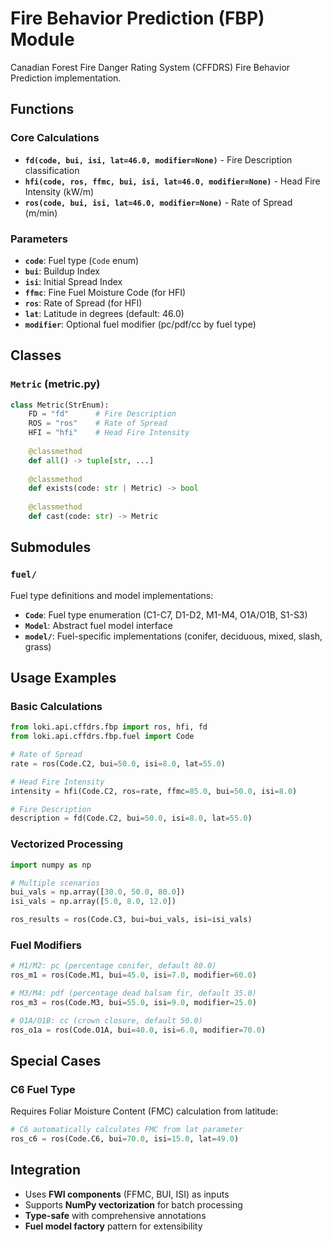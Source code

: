 # Fire Behavior Prediction (FBP) Module

Canadian Forest Fire Danger Rating System (CFFDRS) Fire Behavior Prediction implementation.

## Functions

### Core Calculations
- **`fd(code, bui, isi, lat=46.0, modifier=None)`** - Fire Description classification
- **`hfi(code, ros, ffmc, bui, isi, lat=46.0, modifier=None)`** - Head Fire Intensity (kW/m)
- **`ros(code, bui, isi, lat=46.0, modifier=None)`** - Rate of Spread (m/min)

### Parameters
- **`code`**: Fuel type (`Code` enum)
- **`bui`**: Buildup Index
- **`isi`**: Initial Spread Index  
- **`ffmc`**: Fine Fuel Moisture Code (for HFI)
- **`ros`**: Rate of Spread (for HFI)
- **`lat`**: Latitude in degrees (default: 46.0)
- **`modifier`**: Optional fuel modifier (pc/pdf/cc by fuel type)

## Classes

### `Metric` (metric.py)
```python
class Metric(StrEnum):
    FD = "fd"      # Fire Description
    ROS = "ros"    # Rate of Spread  
    HFI = "hfi"    # Head Fire Intensity
    
    @classmethod
    def all() -> tuple[str, ...]
    
    @classmethod  
    def exists(code: str | Metric) -> bool
    
    @classmethod
    def cast(code: str) -> Metric
```

## Submodules

### `fuel/`
Fuel type definitions and model implementations:
- **`Code`**: Fuel type enumeration (C1-C7, D1-D2, M1-M4, O1A/O1B, S1-S3)
- **`Model`**: Abstract fuel model interface
- **`model/`**: Fuel-specific implementations (conifer, deciduous, mixed, slash, grass)

## Usage Examples

### Basic Calculations
```python
from loki.api.cffdrs.fbp import ros, hfi, fd
from loki.api.cffdrs.fbp.fuel import Code

# Rate of Spread
rate = ros(Code.C2, bui=50.0, isi=8.0, lat=55.0)

# Head Fire Intensity  
intensity = hfi(Code.C2, ros=rate, ffmc=85.0, bui=50.0, isi=8.0)

# Fire Description
description = fd(Code.C2, bui=50.0, isi=8.0, lat=55.0)
```

### Vectorized Processing
```python
import numpy as np

# Multiple scenarios
bui_vals = np.array([30.0, 50.0, 80.0])
isi_vals = np.array([5.0, 8.0, 12.0])

ros_results = ros(Code.C3, bui=bui_vals, isi=isi_vals)
```

### Fuel Modifiers
```python
# M1/M2: pc (percentage conifer, default 80.0)
ros_m1 = ros(Code.M1, bui=45.0, isi=7.0, modifier=60.0)

# M3/M4: pdf (percentage dead balsam fir, default 35.0)  
ros_m3 = ros(Code.M3, bui=55.0, isi=9.0, modifier=25.0)

# O1A/O1B: cc (crown closure, default 50.0)
ros_o1a = ros(Code.O1A, bui=40.0, isi=6.0, modifier=70.0)
```

## Special Cases

### C6 Fuel Type
Requires Foliar Moisture Content (FMC) calculation from latitude:
```python
# C6 automatically calculates FMC from lat parameter
ros_c6 = ros(Code.C6, bui=70.0, isi=15.0, lat=49.0)
```

## Integration

- Uses **FWI components** (FFMC, BUI, ISI) as inputs
- Supports **NumPy vectorization** for batch processing  
- **Type-safe** with comprehensive annotations
- **Fuel model factory** pattern for extensibility
